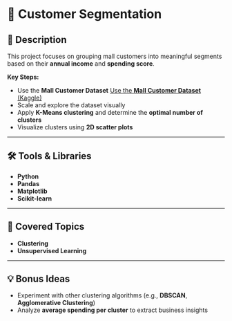 # 🧩 Customer Segmentation

## 📖 Description
This project focuses on grouping mall customers into meaningful segments based on their **annual income** and **spending score**.  

**Key Steps:**
- Use the **Mall Customer Dataset** [Use the **Mall Customer Dataset** (Kaggle)](https://www.kaggle.com/datasets/vjchoudhary7/customer-segmentation-tutorial-in-python)
- Scale and explore the dataset visually
- Apply **K-Means clustering** and determine the **optimal number of clusters**
- Visualize clusters using **2D scatter plots**

---

## 🛠️ Tools & Libraries
- **Python**
- **Pandas**
- **Matplotlib**
- **Scikit-learn**

---

## 🎯 Covered Topics
- **Clustering**
- **Unsupervised Learning**

---

## 💡 Bonus Ideas
- Experiment with other clustering algorithms (e.g., **DBSCAN**, **Agglomerative Clustering**)
- Analyze **average spending per cluster** to extract business insights
